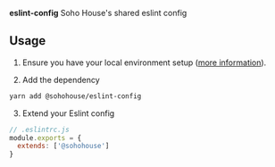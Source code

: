 **eslint-config** Soho House's shared eslint config

## Usage

1. Ensure you have your local environment setup ([more information](https://sohohousedev.atlassian.net/wiki/spaces/DEV/pages/19103762/Private+NPM+Registry)).

2. Add the dependency
```bash
yarn add @sohohouse/eslint-config
```

3. Extend your Eslint config
```js
// .eslintrc.js
module.exports = {
  extends: ['@sohohouse']
}
```
